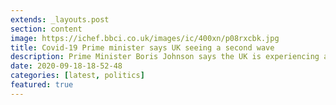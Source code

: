 ```yaml
---
extends: _layouts.post
section: content
image: https://ichef.bbci.co.uk/images/ic/400xn/p08rxcbk.jpg 
title: Covid-19 Prime minister says UK seeing a second wave 
description: Prime Minister Boris Johnson says the UK is experiencing a second wave of Covid-19. 
date: 2020-09-18-18-52-48 
categories: [latest, politics] 
featured: true 
--- 
```

